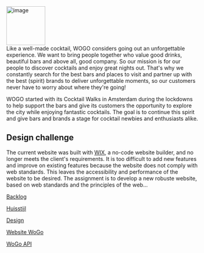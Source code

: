 <img width="102" alt="image" src="https://github.com/fdnd-agency/wogo/assets/1061632/06b93dd8-1cf1-4cbd-952d-293e026faabe">
<br>
Like a well-made cocktail, WOGO considers going out an unforgettable experience. We want to bring people together who value good drinks, beautiful bars and above all, good company. So our mission is for our people to discover cocktails and enjoy great nights out. That's why we constantly search for the best bars and places to visit and partner up with the best (spirit) brands to deliver unforgettable moments, so our customers never have to worry about where they're going!

WOGO started with its Cocktail Walks in Amsterdam during the lockdowns to help support the bars and give its customers the opportunity to explore the city while enjoying fantastic cocktails. The goal is to continue this spirit and give bars and brands a stage for cocktail newbies and enthusiasts alike. 

## Design challenge
The current website was built with [WIX](https://www.wix.com/), a no-code website builder, and no longer meets the client's requirements. It is too difficult to add new features and improve on existing features because the website does not comply with web standards. This leaves the accessibility and performance of the website to be desired. The assignment is to develop a new robuste website, based on web standards and the principles of the web...

[Backlog]()

[Huisstijl]()  

[Design]()  

[Website WoGo](https://www.wogoamsterdam.com)

[WoGo API]()

